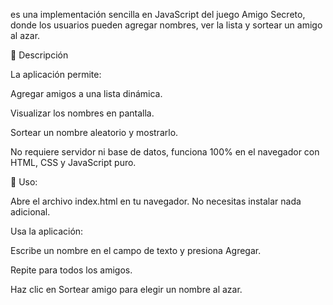 es una implementación sencilla en JavaScript del juego Amigo Secreto, donde los usuarios pueden agregar nombres, ver la lista y sortear un amigo al azar.

📖 Descripción

La aplicación permite:

Agregar amigos a una lista dinámica.

Visualizar los nombres en pantalla.

Sortear un nombre aleatorio y mostrarlo.

No requiere servidor ni base de datos, funciona 100% en el navegador con HTML, CSS y JavaScript puro.

🚀 Uso:

Abre el archivo index.html en tu navegador.
No necesitas instalar nada adicional.

Usa la aplicación:

Escribe un nombre en el campo de texto y presiona Agregar.

Repite para todos los amigos.

Haz clic en Sortear amigo para elegir un nombre al azar.
